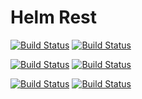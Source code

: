 # Helm Rest

[![Build Status ](https://img.shields.io/azure-devops/build/padasil/7756fbc8-a76f-45bb-bbca-63811b5a93a4/17/develop?label=build%3A%20develop)](https://dev.azure.com/padasil/helm-rest/_build?definitionId=17)
[![Build Status ](https://img.shields.io/azure-devops/build/padasil/7756fbc8-a76f-45bb-bbca-63811b5a93a4/18?label=build%3A%20master)](https://dev.azure.com/padasil/helm-rest/_build?definitionId=17)


[![Build Status ](https://img.shields.io/azure-devops/tests/padasil/7756fbc8-a76f-45bb-bbca-63811b5a93a4/17?label=tests%3A%20develop&passed_label=good&failed_label=bad&skipped_label=n%2Fa)](https://dev.azure.com/padasil/helm-rest/_build?definitionId=17)
[![Build Status ](https://img.shields.io/azure-devops/tests/padasil/7756fbc8-a76f-45bb-bbca-63811b5a93a4/18?label=tests%3A%20master&passed_label=good&failed_label=bad&skipped_label=n%2Fa)](https://dev.azure.com/padasil/helm-rest/_build?definitionId=17)

[![Build Status ](https://img.shields.io/azure-devops/coverage/padasil/7756fbc8-a76f-45bb-bbca-63811b5a93a4/17?label=coverage%3A%20develop)](https://dev.azure.com/padasil/helm-rest/_build?definitionId=17)
[![Build Status ](https://img.shields.io/azure-devops/coverage/padasil/7756fbc8-a76f-45bb-bbca-63811b5a93a4/18?label=coverage%3A%20master)](https://dev.azure.com/padasil/helm-rest/_build?definitionId=17)